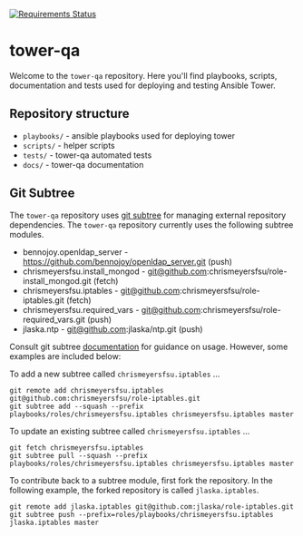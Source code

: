 [![Requirements Status](https://requires.io/github/ansible/tower-qa/requirements.svg?branch=master)](https://requires.io/github/ansible/tower-qa/requirements/?branch=master)

# tower-qa

Welcome to the `tower-qa` repository.  Here you'll find playbooks, scripts, documentation and tests used for deploying and testing Ansible Tower.

## Repository structure

* `playbooks/` - ansible playbooks used for deploying tower
* `scripts/` - helper scripts
* `tests/` - tower-qa automated tests
* `docs/` - tower-qa documentation

## Git Subtree

The `tower-qa` repository uses [git subtree](https://blogs.atlassian.com/2013/05/alternatives-to-git-submodule-git-subtree/) for managing external repository dependencies.  The `tower-qa` repository currently uses the following subtree modules.

* bennojoy.openldap_server - https://github.com/bennojoy/openldap_server.git (push)
* chrismeyersfsu.install_mongod - git@github.com:chrismeyersfsu/role-install_mongod.git (fetch)
* chrismeyersfsu.iptables - git@github.com:chrismeyersfsu/role-iptables.git (fetch)
* chrismeyersfsu.required_vars - git@github.com:chrismeyersfsu/role-required_vars.git (push)
* jlaska.ntp - git@github.com:jlaska/ntp.git (push)

Consult git subtree [documentation](https://blogs.atlassian.com/2013/05/alternatives-to-git-submodule-git-subtree/) for guidance on usage.  However, some examples are included below:

To add a new subtree called `chrismeyersfsu.iptables` ...

    git remote add chrismeyersfsu.iptables git@github.com:chrismeyersfsu/role-iptables.git
    git subtree add --squash --prefix playbooks/roles/chrismeyersfsu.iptables chrismeyersfsu.iptables master

To update an existing subtree called `chrismeyersfsu.iptables` ...

    git fetch chrismeyersfsu.iptables
    git subtree pull --squash --prefix playbooks/roles/chrismeyersfsu.iptables chrismeyersfsu.iptables master

To contribute back to a subtree module, first fork the repository.  In the following example, the forked repository is called `jlaska.iptables`.

    git remote add jlaska.iptables git@github.com:jlaska/role-iptables.git
    git subtree push --prefix=roles/playbooks/chrismeyersfsu.iptables jlaska.iptables master
